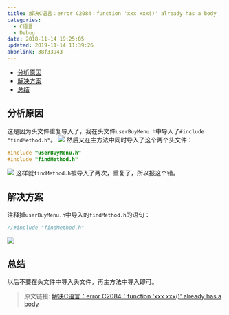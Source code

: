 ```yaml
---
title: 解决C语言：error C2084：function 'xxx xxx()' already has a body
categories: 
  - C语言
  - Debug
date: 2018-11-14 19:25:05
updated: 2019-11-14 11:39:26
abbrlink: 38f33943
---
```

<div id='my_toc'>

- [分析原因](/blog/38f33943/#分析原因)
- [解决方案](/blog/38f33943/#解决方案)
- [总结](/blog/38f33943/#总结)

</div>
<!--more-->
<script>if (navigator.platform.toLowerCase() == 'win32'){document.getElementById('my_toc').style.display = 'none';}</script>

<!--end-->
## 分析原因 ##
这是因为头文件重复导入了，我在头文件`userBuyMenu.h`中导入了`#include "findMethod.h"`。
![](https://image-1257720033.cos.ap-shanghai.myqcloud.com/blog/C/debug/alredyHasABody/alreadyhasabody.png)
然后又在主方法中同时导入了这个两个头文件：
```c
#include "userBuyMenu.h"
#include "findMethod.h"
```
![](https://image-1257720033.cos.ap-shanghai.myqcloud.com/blog/C/debug/alredyHasABody/congfudaoru.png)
这样就`findMethod.h`被导入了两次，重复了，所以报这个错。
## 解决方案 ##
注释掉`userBuyMenu.h`中导入的`findMethod.h`的语句：
```c
//#include "findMethod.h"
```
![](https://image-1257720033.cos.ap-shanghai.myqcloud.com/blog/C/debug/alredyHasABody/zhushidiao.png)
## 总结 ##
以后不要在头文件中导入头文件，再主方法中导入即可。

>原文链接: [解决C语言：error C2084：function 'xxx xxx()' already has a body](https://lanlan2017.github.io/blog/38f33943/)
